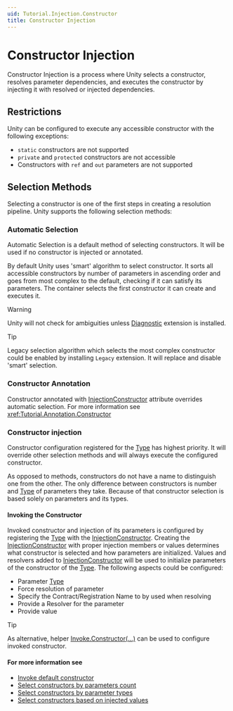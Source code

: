 ```yaml
---
uid: Tutorial.Injection.Constructor
title: Constructor Injection
---
```


# Constructor Injection

Constructor Injection is a process where Unity selects a constructor, resolves parameter dependencies, and executes the constructor by injecting it with resolved or injected dependencies.  

## Restrictions

Unity can be configured to execute any accessible constructor with the following exceptions:

* `static` constructors are not supported
* `private` and `protected` constructors are not accessible
* Constructors with `ref` and `out` parameters are not supported

## Selection Methods

Selecting a constructor is one of the first steps in creating a resolution pipeline. Unity supports the following selection methods:

### Automatic Selection

Automatic Selection is a default method of selecting constructors. It will be used if no constructor is injected or annotated.

By default Unity uses 'smart' algorithm to select constructor. It sorts all accessible constructors by number of parameters in ascending order and goes from most complex to the default, checking if it can satisfy its parameters. The container selects the first constructor it can create and executes it.

> [!WARNING]
> Unity will not check for ambiguities unless [Diagnostic](xref:Tutorial.Unity.Diagnostic) extension is installed.

> [!TIP]
> Legacy selection algorithm which selects the most complex constructor could be enabled by installing `Legacy` extension. It will replace and disable 'smart' selection.

### Constructor Annotation

Constructor annotated with [InjectionConstructor](xref:Unity.InjectionConstructorAttribute) attribute overrides automatic selection. For more information see <xref:Tutorial.Annotation.Constructor>

### Constructor injection

Constructor configuration registered for the [Type](xref:System.Type) has highest priority. It will override other selection methods and will always execute the configured constructor.

As opposed to methods, constructors do not have a name to distinguish one from the other. The only difference between constructors is number and [Type](xref:System.Type) of parameters they take. Because of that constructor selection is based solely on parameters and its types.

#### Invoking the Constructor

Invoked constructor and injection of its parameters is configured by registering the [Type](xref:System.Type) with the [InjectionConstructor](xref:Unity.Injection.InjectionConstructor). Creating the [InjectionConstructor](xref:Unity.Injection.InjectionConstructor) with proper injection members or values determines what constructor is selected and how parameters are initialized. Values and resolvers added to [InjectionConstructor](xref:Unity.Injection.InjectionConstructor) will be used to initialize parameters of the constructor of the [Type](xref:System.Type). The following aspects could be configured:

* Parameter [Type](xref:System.Type)
* Force resolution of parameter
* Specify the Contract/Registration Name to by used when resolving
* Provide a Resolver for the parameter
* Provide value
 
> [!TIP]
> As alternative, helper [Invoke.Constructor(...)](xref:Unity.Invoke#Unity_Invoke_Constructor) can be used to configure invoked constructor.

#### For more information see

* [Invoke default constructor](xref:Tutorial.Injection.Constructor.Default)
* [Select constructors by parameters count](xref:Tutorial.Injection.Constructor.Count)
* [Select constructors by parameter types](xref:Tutorial.Injection.Constructor.Types)
* [Select constructors based on injected values](xref:Tutorial.Injection.Constructor.Values)
